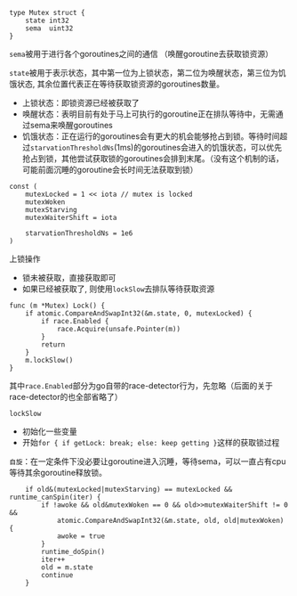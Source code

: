 ```
type Mutex struct {
    state int32
    sema  uint32
}
```

`sema`被用于进行各个goroutines之间的通信 （唤醒goroutine去获取锁资源）

`state`被用于表示状态，其中第一位为上锁状态，第二位为唤醒状态，第三位为饥饿状态, 其余位置代表正在等待获取锁资源的goroutines数量。  
* 上锁状态：即锁资源已经被获取了
* 唤醒状态：表明目前有处于马上可执行的goroutine正在排队等待中，无需通过sema来唤醒goroutines
* 饥饿状态：正在运行的goroutines会有更大的机会能够抢占到锁。等待时间超过`starvationThresholdNs`(1ms)的goroutines会进入的饥饿状态，可以优先抢占到锁，其他尝试获取锁的goroutines会排到末尾。（没有这个机制的话，可能前面沉睡的goroutine会长时间无法获取到锁）

```
const (
    mutexLocked = 1 << iota // mutex is locked
    mutexWoken
    mutexStarving
    mutexWaiterShift = iota

    starvationThresholdNs = 1e6
)
```

上锁操作
* 锁未被获取，直接获取即可
* 如果已经被获取了, 则使用`lockSlow`去排队等待获取资源
```
func (m *Mutex) Lock() {
	if atomic.CompareAndSwapInt32(&m.state, 0, mutexLocked) {
		if race.Enabled {
			race.Acquire(unsafe.Pointer(m))
		}
		return
	}
	m.lockSlow()
}
```

其中`race.Enabled`部分为go自带的race-detector行为，先忽略（后面的关于race-detector的也全部省略了）

`lockSlow`
* 初始化一些变量
* 开始`for { if getLock: break; else: keep getting }`这样的获取锁过程

`自旋`：在一定条件下没必要让goroutine进入沉睡，等待sema，可以一直占有cpu等待其余goroutine释放锁。
```
    if old&(mutexLocked|mutexStarving) == mutexLocked && runtime_canSpin(iter) {
        if !awoke && old&mutexWoken == 0 && old>>mutexWaiterShift != 0 &&
            atomic.CompareAndSwapInt32(&m.state, old, old|mutexWoken) {
            awoke = true
        }
        runtime_doSpin()
        iter++
        old = m.state
        continue
    }
```

